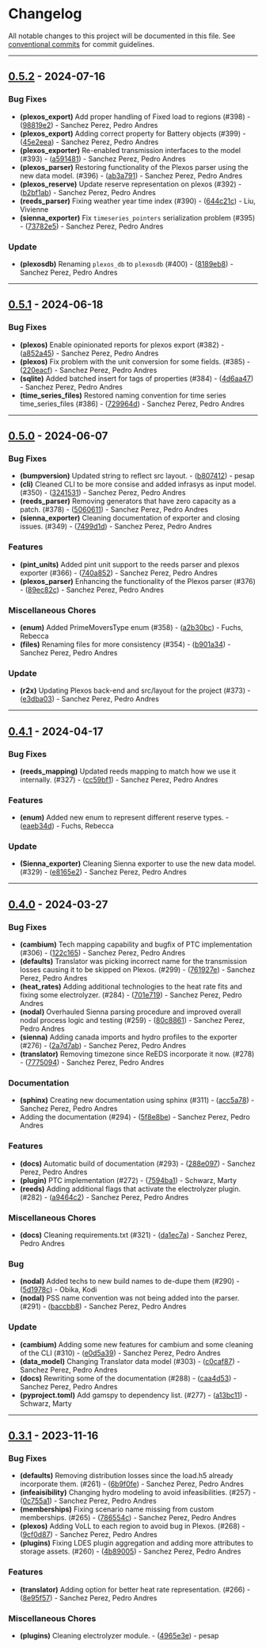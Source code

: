 # Changelog

All notable changes to this project will be documented in this file. See [conventional commits](https://www.conventionalcommits.org/) for commit guidelines.

---
## [0.5.2](https://github.nrel.gov/PCM/R2X/compare/v0.5.1..v0.5.2) - 2024-07-16

### Bug Fixes

- **(plexos_export)** Add proper handling of Fixed load to regions (#398) - ([98819e2](https://github.nrel.gov/PCM/R2X/commit/98819e228d533541dde774c1f7ab24eba878eb93)) - Sanchez Perez, Pedro Andres
- **(plexos_export)** Adding correct property for Battery objects (#399) - ([45e2eea](https://github.nrel.gov/PCM/R2X/commit/45e2eea4c6aa27af1cbb72ac1f07aa28bdb5a602)) - Sanchez Perez, Pedro Andres
- **(plexos_exporter)** Re-enabled transmission interfaces to the model (#393) - ([a591481](https://github.nrel.gov/PCM/R2X/commit/a5914819803caa5fdc981b4ef5be79776d6dc64f)) - Sanchez Perez, Pedro Andres
- **(plexos_parser)** Restoring functionality of the Plexos parser using the new data model. (#396) - ([ab3a791](https://github.nrel.gov/PCM/R2X/commit/ab3a7912782d4f6f84b8296668a9065b08ab6932)) - Sanchez Perez, Pedro Andres
- **(plexos_reserve)** Update reserve representation on plexos (#392) - ([b2bf1ab](https://github.nrel.gov/PCM/R2X/commit/b2bf1ab3de1306eddc697061c4161e1e23c7f676)) - Sanchez Perez, Pedro Andres
- **(reeds_parser)** Fixing weather year time index (#390) - ([644c21c](https://github.nrel.gov/PCM/R2X/commit/644c21cbda13e7c70aea31fd568679011f12882d)) - Liu, Vivienne
- **(sienna_exporter)** Fix `timeseries_pointers` serialization problem (#395) - ([73782e5](https://github.nrel.gov/PCM/R2X/commit/73782e5ee053568be4ee0fdccd5d9f2fbbb4984d)) - Sanchez Perez, Pedro Andres

### Update

- **(plexosdb)** Renaming `plexos_db` to `plexosdb` (#400) - ([8189eb8](https://github.nrel.gov/PCM/R2X/commit/8189eb88f56df7734220c3e27134a87d4bfbc748)) - Sanchez Perez, Pedro Andres

---
## [0.5.1](https://github.nrel.gov/PCM/R2X/compare/v0.5.0..v0.5.1) - 2024-06-18

### Bug Fixes

- **(plexos)** Enable opinionated reports for plexos export (#382) - ([a852a45](https://github.nrel.gov/PCM/R2X/commit/a852a45dee3607d5338f2051d0fbcc67a1c27b19)) - Sanchez Perez, Pedro Andres
- **(plexos)** Fix problem with the unit conversion for some fields. (#385) - ([220eacf](https://github.nrel.gov/PCM/R2X/commit/220eacf4ad10ec5375bc0f310fab1c47f1049211)) - Sanchez Perez, Pedro Andres
- **(sqlite)** Added batched insert for tags of properties (#384) - ([4d6aa47](https://github.nrel.gov/PCM/R2X/commit/4d6aa47985d3bc566e45b67cb5ed7295e6e86bb2)) - Sanchez Perez, Pedro Andres
- **(time_series_files)** Restored naming convention for time series time_series_files (#386) - ([729964d](https://github.nrel.gov/PCM/R2X/commit/729964dd8cb48f599ef116f198f301b155651cbb)) - Sanchez Perez, Pedro Andres

---
## [0.5.0](https://github.nrel.gov/PCM/R2X/compare/v0.4.1..v0.5.0) - 2024-06-07

### Bug Fixes

- **(bumpversion)** Updated string to reflect src layout. - ([b807412](https://github.nrel.gov/PCM/R2X/commit/b807412a9e487ae706b4207951570182a59d7fe9)) - pesap
- **(cli)** Cleaned CLI to be more consise and added infrasys as input model. (#350) - ([3241531](https://github.nrel.gov/PCM/R2X/commit/3241531771d2a34dc56bbd5ef282830586924b86)) - Sanchez Perez, Pedro Andres
- **(reeds_parser)** Removing generators that have zero capacity as a patch. (#378) - ([5060611](https://github.nrel.gov/PCM/R2X/commit/5060611c6b49f758942c8850d334582baffc3db1)) - Sanchez Perez, Pedro Andres
- **(sienna_exporter)** Cleaning documentation of exporter and closing issues. (#349) - ([7499d1d](https://github.nrel.gov/PCM/R2X/commit/7499d1df16505094b92eeb6ca6b609c77c21c607)) - Sanchez Perez, Pedro Andres

### Features

- **(pint_units)** Added pint unit support to the reeds parser and plexos exporter (#366) - ([740a852](https://github.nrel.gov/PCM/R2X/commit/740a8522a745cb395737420b2557f4971b753399)) - Sanchez Perez, Pedro Andres
- **(plexos_parser)** Enhancing the functionality of the Plexos parser (#376) - ([89ec82c](https://github.nrel.gov/PCM/R2X/commit/89ec82cf6e0515b36e0c12a9089a3c03fefa8691)) - Sanchez Perez, Pedro Andres

### Miscellaneous Chores

- **(enum)** Added PrimeMoversType enum  (#358) - ([a2b30bc](https://github.nrel.gov/PCM/R2X/commit/a2b30bc3e3155b7d443751cdcbedc3766d4c3c39)) - Fuchs, Rebecca
- **(files)** Renaming files for more consistency (#354) - ([b901a34](https://github.nrel.gov/PCM/R2X/commit/b901a34523b68a00860a129d15418a21ccafe7e4)) - Sanchez Perez, Pedro Andres

### Update

- **(r2x)** Updating Plexos back-end and src/layout for the project (#373) - ([e3dba03](https://github.nrel.gov/PCM/R2X/commit/e3dba032c911b3540fe800ebf8e31915ecdeccdc)) - Sanchez Perez, Pedro Andres

---
## [0.4.1](https://github.nrel.gov/PCM/R2X/compare/v0.4.0..v0.4.1) - 2024-04-17

### Bug Fixes

- **(reeds_mapping)** Updated reeds mapping to match how we use it internally. (#327) - ([cc59bf1](https://github.nrel.gov/PCM/R2X/commit/cc59bf11403142140257ff528ffa4fa33037aee6)) - Sanchez Perez, Pedro Andres

### Features

- **(enum)** Added new enum to represent different reserve types. - ([eaeb34d](https://github.nrel.gov/PCM/R2X/commit/eaeb34d95cbe6343cd087d7a2756ca594c7f4993)) - Fuchs, Rebecca

### Update

- **(Sienna_exporter)** Cleaning Sienna exporter to use the new data model. (#329) - ([e8165e2](https://github.nrel.gov/PCM/R2X/commit/e8165e2ddbb966d1c152f4661b9b67b510204427)) - Sanchez Perez, Pedro Andres

---
## [0.4.0](https://github.nrel.gov/PCM/R2X/compare/v0.3.1..v0.4.0) - 2024-03-27

### Bug Fixes

- **(cambium)** Tech mapping capability and bugfix of PTC implementation (#306) - ([122c165](https://github.nrel.gov/PCM/R2X/commit/122c165d6d288d4ea5f7afed3ebb3935c1c127b0)) - Sanchez Perez, Pedro Andres
- **(defaults)** Translator was picking incorrect name for the transmission losses causing it to be skipped on Plexos. (#299) - ([761927e](https://github.nrel.gov/PCM/R2X/commit/761927ecdea115bc2884ca44d089ee141e814d0d)) - Sanchez Perez, Pedro Andres
- **(heat_rates)** Adding additional technologies to the heat rate fits and fixing some electrolyzer. (#284) - ([701e719](https://github.nrel.gov/PCM/R2X/commit/701e719ce1157762456eaace2312cb17b6f7c4e7)) - Sanchez Perez, Pedro Andres
- **(nodal)** Overhauled Sienna parsing procedure and improved overall nodal process logic and testing (#259) - ([80c8861](https://github.nrel.gov/PCM/R2X/commit/80c88614e751549ba4355916b428b7ff05f29ff4)) - Sanchez Perez, Pedro Andres
- **(sienna)** Adding canada imports and hydro profiles to the exporter (#276) - ([2a7d7ab](https://github.nrel.gov/PCM/R2X/commit/2a7d7ab2089deeb3eda97be83e802adae3d46d70)) - Sanchez Perez, Pedro Andres
- **(translator)** Removing timezone since ReEDS incorporate it now. (#278) - ([7775094](https://github.nrel.gov/PCM/R2X/commit/77750948701dca6f2eba353b1598a79b5836de97)) - Sanchez Perez, Pedro Andres

### Documentation

- **(sphinx)** Creating new documentation using sphinx (#311) - ([acc5a78](https://github.nrel.gov/PCM/R2X/commit/acc5a78bd46f8027648df3d25044832402613297)) - Sanchez Perez, Pedro Andres
- Adding the documentation (#294) - ([5f8e8be](https://github.nrel.gov/PCM/R2X/commit/5f8e8be54aaa7858ac2f73fc4307db35e5cbe948)) - Sanchez Perez, Pedro Andres

### Features

- **(docs)** Automatic build of documentation (#293) - ([288e097](https://github.nrel.gov/PCM/R2X/commit/288e097a8d775ed64019b4697bd8399a663f0221)) - Sanchez Perez, Pedro Andres
- **(plugin)** PTC implementation (#272) - ([7594ba1](https://github.nrel.gov/PCM/R2X/commit/7594ba12347facbc70a49740ce968dac3020422a)) - Schwarz, Marty
- **(reeds)** Adding additional flags that activate the electrolyzer plugin. (#282) - ([a9464c2](https://github.nrel.gov/PCM/R2X/commit/a9464c27286340b653ed0b57a62b4e0cb9613d31)) - Sanchez Perez, Pedro Andres

### Miscellaneous Chores

- **(docs)** Cleaning requirements.txt (#321) - ([da1ec7a](https://github.nrel.gov/PCM/R2X/commit/da1ec7a2f04b137600b240b01727f1e62616f5b6)) - Sanchez Perez, Pedro Andres

### Bug

- **(nodal)** Added techs to new build names to de-dupe them (#290) - ([5d1978c](https://github.nrel.gov/PCM/R2X/commit/5d1978ccb7ca7712d5cf3e95e22ff437238c1035)) - Obika, Kodi
- **(nodal)** PSS name convention was not being added into the parser. (#291) - ([baccbb8](https://github.nrel.gov/PCM/R2X/commit/baccbb8bbaf2736444c985bdec99551b4dd6318b)) - Sanchez Perez, Pedro Andres

### Update

- **(cambium)** Adding some new features for cambium and some cleaning of the CLI (#310) - ([e0d5a39](https://github.nrel.gov/PCM/R2X/commit/e0d5a393ef6a2a5aeac5982c82085990f93709c6)) - Sanchez Perez, Pedro Andres
- **(data_model)** Changing Translator data model (#303) - ([c0caf87](https://github.nrel.gov/PCM/R2X/commit/c0caf87a6048957b5a31e446205d773013f3afbf)) - Sanchez Perez, Pedro Andres
- **(docs)** Rewriting some of the documentation (#288) - ([caa4d53](https://github.nrel.gov/PCM/R2X/commit/caa4d53174721d2e50226eae380231d638647ea3)) - Sanchez Perez, Pedro Andres
- **(pyproject.toml)** Add gamspy to dependency list. (#277) - ([a13bc11](https://github.nrel.gov/PCM/R2X/commit/a13bc11e44062bdb7655734a441d1afa2af7823a)) - Schwarz, Marty

---
## [0.3.1](https://github.nrel.gov/PCM/R2X/compare/v0.3.0..v0.3.1) - 2023-11-16

### Bug Fixes

- **(defaults)** Removing distribution losses since the load.h5 already incorporate them. (#261) - ([6b9f0fe](https://github.nrel.gov/PCM/R2X/commit/6b9f0feb39232a808d30dce434052776773e983e)) - Sanchez Perez, Pedro Andres
- **(infeaisibility)** Changing hydro modeling to avoid infeasibilities. (#257) - ([0c755a1](https://github.nrel.gov/PCM/R2X/commit/0c755a12d715198a885376a0cbc7f22fcb809cf3)) - Sanchez Perez, Pedro Andres
- **(memberships)** Fixing scenario name missing from custom memberships. (#265) - ([786554c](https://github.nrel.gov/PCM/R2X/commit/786554c4b3770d9fccfa63109ccf9583f3e63c6c)) - Sanchez Perez, Pedro Andres
- **(plexos)** Adding VoLL to each region to avoid bug in Plexos. (#268) - ([9cf0d87](https://github.nrel.gov/PCM/R2X/commit/9cf0d87fa06bafae979d0501a68dcf88427dbf57)) - Sanchez Perez, Pedro Andres
- **(plugins)** Fixing LDES plugin aggregation and adding more attributes to storage assets. (#260) - ([4b89005](https://github.nrel.gov/PCM/R2X/commit/4b8900538ca5690d6963787ca95c7ab42b778047)) - Sanchez Perez, Pedro Andres

### Features

- **(translator)** Adding option for better heat rate representation. (#266) - ([8e95f57](https://github.nrel.gov/PCM/R2X/commit/8e95f57f2018228f1ff3dd985e07a267edb6652c)) - Sanchez Perez, Pedro Andres

### Miscellaneous Chores

- **(plugins)** Cleaning electrolyzer module. - ([4965e3e](https://github.nrel.gov/PCM/R2X/commit/4965e3ece434f2efcf58ef9700401f7ea139be9d)) - pesap

<!-- generated by git-cliff -->
